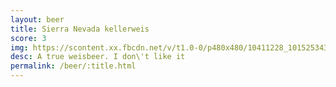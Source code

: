 ```yaml
---
layout: beer
title: Sierra Nevada kellerweis
score: 3
img: https://scontent.xx.fbcdn.net/v/t1.0-0/p480x480/10411228_10152534305933745_5912326499497887080_n.jpg?oh=a2842326a0c80129d710ed38b2713401&oe=58891A0D
desc: A true weisbeer. I don\'t like it
permalink: /beer/:title.html
---
```

